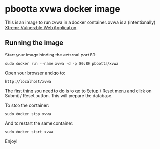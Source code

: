 pbootta xvwa docker image
=================

This is an image to run xvwa in a docker container.
xvwa is a (intentionally) [Xtreme Vulnerable Web Application](https://github.com/s4n7h0/xvwa).


Running the image
------------------------------

Start your image binding the external port 80:

	sudo docker run --name xvwa -d -p 80:80 pbootta/xvwa

Open your browser and go to:

	http://localhost/xvwa


The first thing you need to do is to go to Setup / Reset menu and click on Submit / Reset button. This will prepare the database.

To stop the container:

	sudo docker stop xvwa

And to restart the same container:

	sudo docker start xvwa

Enjoy!
